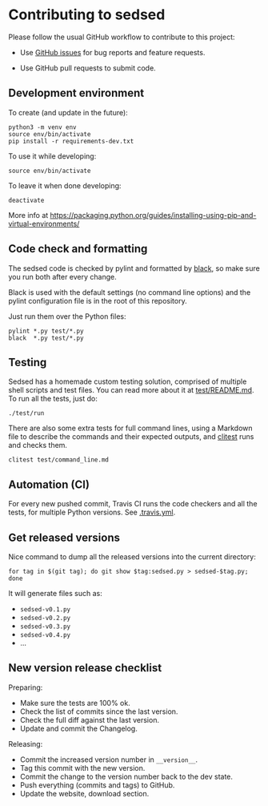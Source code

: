 # Contributing to sedsed

Please follow the usual GitHub workflow to contribute to this project:

- Use [GitHub issues](https://github.com/aureliojargas/sedsed/issues) for bug reports and feature requests.

- Use GitHub pull requests to submit code.


## Development environment

To create (and update in the future):

    python3 -m venv env
    source env/bin/activate
    pip install -r requirements-dev.txt

To use it while developing:

    source env/bin/activate

To leave it when done developing:

    deactivate

More info at https://packaging.python.org/guides/installing-using-pip-and-virtual-environments/


## Code check and formatting

The sedsed code is checked by pylint and formatted by [black](https://github.com/psf/black), so make sure you run both after every change.

Black is used with the default settings (no command line options) and the pylint configuration file is in the root of this repository.

Just run them over the Python files:

    pylint *.py test/*.py
    black  *.py test/*.py


## Testing

Sedsed has a homemade custom testing solution, comprised of multiple shell scripts and test files. You can read more about it at [test/README.md](test/README.md). To run all the tests, just do:

    ./test/run

There are also some extra tests for full command lines, using a Markdown file to describe the commands and their expected outputs, and [clitest](https://github.com/aureliojargas/clitest) runs and checks them.

    clitest test/command_line.md


## Automation (CI)

For every new pushed commit, Travis CI runs the code checkers and all the tests, for multiple Python versions. See [.travis.yml](.travis.yml).


## Get released versions

Nice command to dump all the released versions into the current directory:

    for tag in $(git tag); do git show $tag:sedsed.py > sedsed-$tag.py; done

It will generate files such as:

- `sedsed-v0.1.py`
- `sedsed-v0.2.py`
- `sedsed-v0.3.py`
- `sedsed-v0.4.py`
- ...


## New version release checklist

Preparing:

- Make sure the tests are 100% ok.
- Check the list of commits since the last version.
- Check the full diff against the last version.
- Update and commit the Changelog.

Releasing:

- Commit the increased version number in `__version__`.
- Tag this commit with the new version.
- Commit the change to the version number back to the dev state.
- Push everything (commits and tags) to GitHub.
- Update the website, download section.
